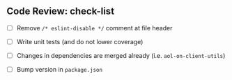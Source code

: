 ## Code Review: check-list
- [ ] Remove `/* eslint-disable */` comment at file header
- [ ] Write unit tests (and do not lower coverage)
- [ ] Changes in dependencies are merged already (i.e. `aol-on-client-utils`)
- [ ] Bump version in `package.json`

